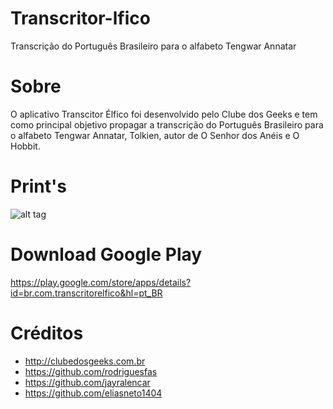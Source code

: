 # Transcritor-lfico
Transcrição do Português Brasileiro para o alfabeto Tengwar Annatar

# Sobre
O aplicativo Transcitor Élfico foi desenvolvido pelo Clube dos Geeks e tem como principal objetivo propagar a transcrição do Português Brasileiro para o alfabeto Tengwar Annatar, Tolkien, autor de O Senhor dos Anéis e O Hobbit.

# Print's
![alt tag](https://github.com/rodriguesfas/Transcritor-lfico/blob/master/img/img_te.png)

# Download Google Play
https://play.google.com/store/apps/details?id=br.com.transcritorelfico&hl=pt_BR

# Créditos
- http://clubedosgeeks.com.br
- https://github.com/rodriguesfas
- https://github.com/jayralencar
- https://github.com/eliasneto1404
